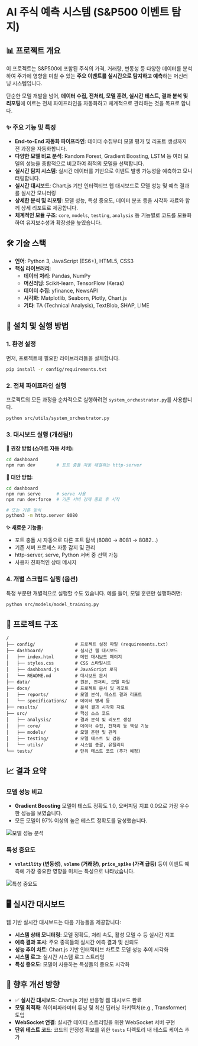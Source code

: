 # AI 주식 예측 시스템 (S&P500 이벤트 탐지)

## 📊 프로젝트 개요

이 프로젝트는 S&P500에 포함된 주식의 가격, 거래량, 변동성 등 다양한 데이터를 분석하여 주가에 영향을 미칠 수 있는 **주요 이벤트를 실시간으로 탐지하고 예측**하는 머신러닝 시스템입니다.

단순한 모델 개발을 넘어, **데이터 수집, 전처리, 모델 훈련, 실시간 테스트, 결과 분석 및 리포팅**에 이르는 전체 파이프라인을 자동화하고 체계적으로 관리하는 것을 목표로 합니다.

### ✨ 주요 기능 및 특징

- **End-to-End 자동화 파이프라인**: 데이터 수집부터 모델 평가 및 리포트 생성까지 전 과정을 자동화합니다.
- **다양한 모델 비교 분석**: Random Forest, Gradient Boosting, LSTM 등 여러 모델의 성능을 종합적으로 비교하여 최적의 모델을 선택합니다.
- **실시간 탐지 시스템**: 실시간 데이터를 기반으로 이벤트 발생 가능성을 예측하고 모니터링합니다.
- **실시간 대시보드**: Chart.js 기반 인터랙티브 웹 대시보드로 모델 성능 및 예측 결과를 실시간 모니터링
- **상세한 분석 및 리포팅**: 모델 성능, 특성 중요도, 데이터 분포 등을 시각화 자료와 함께 상세 리포트로 제공합니다.
- **체계적인 모듈 구조**: `core`, `models`, `testing`, `analysis` 등 기능별로 코드를 모듈화하여 유지보수성과 확장성을 높였습니다.

## 🛠️ 기술 스택

- **언어**: Python 3, JavaScript (ES6+), HTML5, CSS3
- **핵심 라이브러리**:
  - **데이터 처리**: Pandas, NumPy
  - **머신러닝**: Scikit-learn, TensorFlow (Keras)
  - **데이터 수집**: yfinance, NewsAPI
  - **시각화**: Matplotlib, Seaborn, Plotly, Chart.js
  - **기타**: TA (Technical Analysis), TextBlob, SHAP, LIME

## 🚀 설치 및 실행 방법

### 1. 환경 설정

먼저, 프로젝트에 필요한 라이브러리들을 설치합니다.

```bash
pip install -r config/requirements.txt
```

### 2. 전체 파이프라인 실행

프로젝트의 모든 과정을 순차적으로 실행하려면 `system_orchestrator.py`를 사용합니다.

```bash
python src/utils/system_orchestrator.py
```

### 3. 대시보드 실행 (개선됨!)

**🚀 권장 방법 (스마트 자동 서버):**
```bash
cd dashboard
npm run dev        # 포트 충돌 자동 해결하는 http-server
```

**🔧 대안 방법:**
```bash
cd dashboard
npm run serve      # serve 사용
npm run dev:force  # 기존 서버 강제 종료 후 시작

# 또는 기존 방식
python3 -m http.server 8080
```

**✨ 새로운 기능들:**
- 포트 충돌 시 자동으로 다른 포트 탐색 (8080 → 8081 → 8082...)
- 기존 서버 프로세스 자동 감지 및 관리
- http-server, serve, Python 서버 중 선택 가능
- 사용자 친화적인 상태 메시지

### 4. 개별 스크립트 실행 (옵션)

특정 부분만 개별적으로 실행할 수도 있습니다. 예를 들어, 모델 훈련만 실행하려면:

```bash
python src/models/model_training.py
```

## 📂 프로젝트 구조

```
/
├── config/               # 프로젝트 설정 파일 (requirements.txt)
├── dashboard/            # 실시간 웹 대시보드
│   ├── index.html        # 메인 대시보드 페이지
│   ├── styles.css        # CSS 스타일시트
│   ├── dashboard.js      # JavaScript 로직
│   └── README.md         # 대시보드 문서
├── data/                 # 원본, 전처리, 모델 파일
├── docs/                 # 프로젝트 문서 및 리포트
│   ├── reports/          # 모델 분석, 테스트 결과 리포트
│   └── specifications/   # 데이터 명세 등
├── results/              # 분석 결과 시각화 자료
├── src/                  # 핵심 소스 코드
│   ├── analysis/         # 결과 분석 및 리포트 생성
│   ├── core/             # 데이터 수집, 전처리 등 핵심 기능
│   ├── models/           # 모델 훈련 및 관리
│   ├── testing/          # 모델 테스트 및 검증
│   └── utils/            # 시스템 총괄, 유틸리티
└── tests/                # 단위 테스트 코드 (추가 예정)
```

## 📈 결과 요약

### 모델 성능 비교

- **Gradient Boosting** 모델이 테스트 정확도 1.0, 오버피팅 지표 0.0으로 가장 우수한 성능을 보였습니다.
- 모든 모델이 97% 이상의 높은 테스트 정확도를 달성했습니다.

![모델 성능 분석](results/analysis/comprehensive_model_analysis.png)

### 특성 중요도

- **`volatility` (변동성)**, **`volume` (거래량)**, **`price_spike` (가격 급등)** 등이 이벤트 예측에 가장 중요한 영향을 미치는 특성으로 나타났습니다.

![특성 중요도](results/analysis/feature_importance.png)

## 🖥️ 실시간 대시보드

웹 기반 실시간 대시보드는 다음 기능들을 제공합니다:

- **시스템 상태 모니터링**: 모델 정확도, 처리 속도, 활성 모델 수 등 실시간 지표
- **예측 결과 표시**: 주요 종목들의 실시간 예측 결과 및 신뢰도
- **성능 추이 차트**: Chart.js 기반 인터랙티브 차트로 모델 성능 추이 시각화
- **시스템 로그**: 실시간 시스템 로그 스트리밍
- **특성 중요도**: 모델이 사용하는 특성들의 중요도 시각화

## 🔮 향후 개선 방향

- ✅ **실시간 대시보드**: Chart.js 기반 반응형 웹 대시보드 완료
- **모델 최적화**: 하이퍼파라미터 튜닝 및 최신 딥러닝 아키텍처(e.g., Transformer) 도입
- **WebSocket 연결**: 실시간 데이터 스트리밍을 위한 WebSocket 서버 구현
- **단위 테스트 코드**: 코드의 안정성 확보를 위한 `tests` 디렉토리 내 테스트 케이스 추가
